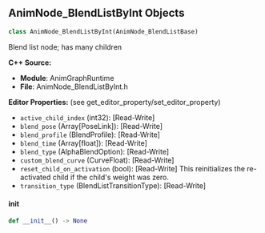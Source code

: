 ## AnimNode_BlendListByInt Objects

```python
class AnimNode_BlendListByInt(AnimNode_BlendListBase)
```

Blend list node; has many children

**C++ Source:**

- **Module**: AnimGraphRuntime
- **File**: AnimNode_BlendListByInt.h

**Editor Properties:** (see get_editor_property/set_editor_property)

- ``active_child_index`` (int32):  [Read-Write]
- ``blend_pose`` (Array[PoseLink]):  [Read-Write]
- ``blend_profile`` (BlendProfile):  [Read-Write]
- ``blend_time`` (Array[float]):  [Read-Write]
- ``blend_type`` (AlphaBlendOption):  [Read-Write]
- ``custom_blend_curve`` (CurveFloat):  [Read-Write]
- ``reset_child_on_activation`` (bool):  [Read-Write] This reinitializes the re-activated child if the child's weight was zero.
- ``transition_type`` (BlendListTransitionType):  [Read-Write]

<a id="unreal.AnimNode_BlendListByInt.__init__"></a>

#### __init__

```python
def __init__() -> None
```

<a id="unreal.AnimNode_BlendSpaceEvaluator"></a>